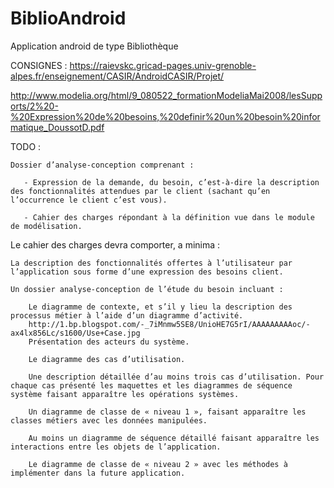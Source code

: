 # BiblioAndroid
Application android de type Bibliothèque

CONSIGNES :
  https://raievskc.gricad-pages.univ-grenoble-alpes.fr/enseignement/CASIR/AndroidCASIR/Projet/
  
  http://www.modelia.org/html/9_080522_formationModeliaMai2008/lesSupports/2%20-%20Expression%20de%20besoins,%20definir%20un%20besoin%20informatique_DoussotD.pdf
  
TODO : 

    Dossier d’analyse-conception comprenant :

       - Expression de la demande, du besoin, c’est-à-dire la description des fonctionnalités attendues par le client (sachant qu’en l’occurrence le client c’est vous).

       - Cahier des charges répondant à la définition vue dans le module de modélisation.
      

Le cahier des charges devra comporter, a minima :

    La description des fonctionnalités offertes à l’utilisateur par l’application sous forme d’une expression des besoins client.

    Un dossier analyse-conception de l’étude du besoin incluant :

        Le diagramme de contexte, et s’il y lieu la description des processus métier à l’aide d’un diagramme d’activité.
        http://1.bp.blogspot.com/-_7iMnmw5SE8/UnioHE7G5rI/AAAAAAAAAoc/-ax4lx856Lc/s1600/Use+Case.jpg
        Présentation des acteurs du système.

        Le diagramme des cas d’utilisation.

        Une description détaillée d’au moins trois cas d’utilisation. Pour chaque cas présenté les maquettes et les diagrammes de séquence système faisant apparaître les opérations systèmes.

        Un diagramme de classe de « niveau 1 », faisant apparaître les classes métiers avec les données manipulées.

        Au moins un diagramme de séquence détaillé faisant apparaître les interactions entre les objets de l’application.

        Le diagramme de classe de « niveau 2 » avec les méthodes à implémenter dans la future application.
